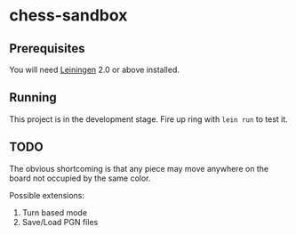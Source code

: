 # chess-sandbox

## Prerequisites

You will need [Leiningen][1] 2.0 or above installed.

[1]: https://github.com/technomancy/leiningen

## Running

This project is in the development stage. Fire up ring with
`lein run` to test it.

## TODO

The obvious shortcoming is that any piece may move anywhere on the board not
occupied by the same color.

Possible extensions:
1. Turn based mode
2. Save/Load PGN files

